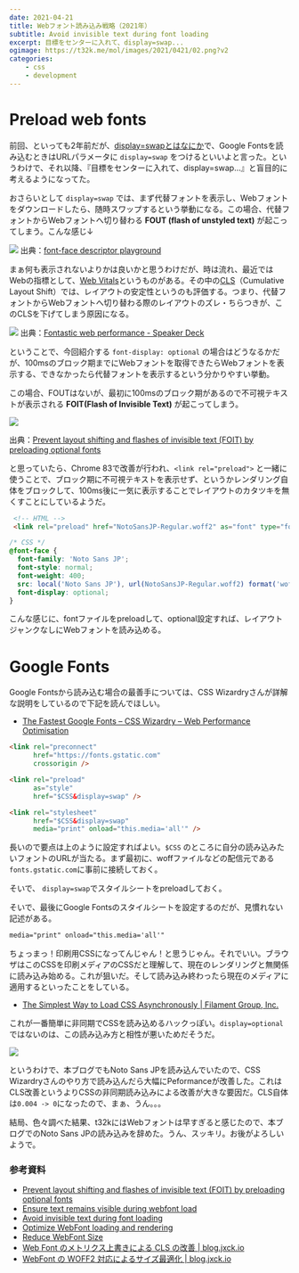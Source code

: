 ```yaml
---
date: 2021-04-21
title: Webフォント読み込み戦略（2021年）
subtitle: Avoid invisible text during font loading
excerpt: 目標をセンターに入れて、display=swap...
ogimage: https://t32k.me/mol/images/2021/0421/02.png?v2
categories: 
    - css
    - development
---
```


# Preload web fonts

前回、といっても2年前だが、[display=swapとはなにか](/mol/log/font-display-swap/)で、Google Fontsを読み込むときはURLパラメータに `display=swap` をつけるといいよと言った。というわけで、それ以降、『目標をセンターに入れて、display=swap...』と盲目的に考えるようになってた。

おさらいとして `display=swap` では、まず代替フォントを表示し、Webフォントをダウンロードしたら、随時スワップするという挙動になる。この場合、代替フォントからWebフォントへ切り替わる **FOUT (flash of unstyled text)** が起こってしまう。こんな感じ↓

![](/mol/images/2021/0421/00.png?v2)
出典：[font\-face descriptor playground](https://codepen.io/simonjhearne/pen/rNMGJyr)

まぁ何も表示されないよりかは良いかと思うわけだが、時は流れ、最近ではWebの指標として、[Web Vitals](https://web.dev/vitals/)というものがある。その中の[CLS](https://web.dev/cls/)（Cumulative Layout Shift）では、レイアウトの安定性というのも評価する。つまり、代替フォントからWebフォントへ切り替わる際のレイアウトのズレ・ちらつきが、このCLSを下げてしまう原因になる。

![](/mol/images/2021/0421/01.png?v2)
出典：[Fontastic web performance \- Speaker Deck](https://speakerdeck.com/notwaldorf/fontastic-web-performance?slide=74)

ということで、今回紹介する `font-display: optional` の場合はどうなるかだが、100msのブロック期までにWebフォントを取得できたらWebフォントを表示する、できなかったら代替フォントを表示するという分かりやすい挙動。

この場合、FOUTはないが、最初に100msのブロック期があるので不可視テキストが表示される **FOIT(Flash of Invisible Text)** が起こってしまう。

![](/mol/images/2021/0421/02.png?v2)

出典：[Prevent layout shifting and flashes of invisible text \(FOIT\) by preloading optional fonts](https://web.dev/preload-optional-fonts/)

と思っていたら、Chrome 83で改善が行われ、`<link rel="preload">` と一緒に使うことで、ブロック期に不可視テキストを表示せず、というかレンダリング自体をブロックして、100ms後に一気に表示することでレイアウトのカタツキを無くすことにしているようだ。


```html
 <!-- HTML -->
 <link rel="preload" href="NotoSansJP-Regular.woff2" as="font" type="font/woff2" crossorigin />
```


```css
/* CSS */
@font-face {
  font-family: 'Noto Sans JP';
  font-style: normal;
  font-weight: 400;
  src: local('Noto Sans JP'), url(NotoSansJP-Regular.woff2) format('woff2');
  font-display: optional;
}
```

こんな感じに、fontファイルをpreloadして、optional設定すれば、レイアウトジャンクなしにWebフォントを読み込める。

# Google Fonts

Google Fontsから読み込む場合の最善手については、CSS Wizardryさんが詳解な説明をしているので下記を読んでほしい。

- [The Fastest Google Fonts – CSS Wizardry – Web Performance Optimisation](https://csswizardry.com/2020/05/the-fastest-google-fonts/)

```HTML
<link rel="preconnect"
      href="https://fonts.gstatic.com"
      crossorigin />

<link rel="preload"
      as="style"
      href="$CSS&display=swap" />

<link rel="stylesheet"
      href="$CSS&display=swap"
      media="print" onload="this.media='all'" />
```

長いので要点は上のように設定すればよい。`$CSS` のところに自分の読み込みたいフォントのURLが当たる。まず最初に、woffファイルなどの配信元である`fonts.gstatic.com`に事前に接続しておく。

そいで、 `display=swap`でスタイルシートをpreloadしておく。

そいで、最後にGoogle Fontsのスタイルシートを設定するのだが、見慣れない記述がある。

```html
media="print" onload="this.media='all'"
```

ちょっまっ！印刷用CSSになってんじゃん！と思うじゃん。それでいい。ブラウザはこのCSSを印刷メディアのCSSだと理解して、現在のレンダリングと無関係に読み込み始める。これが狙いだ。そして読み込み終わったら現在のメディアに適用するといったことをしている。

- [The Simplest Way to Load CSS Asynchronously | Filament Group, Inc.](https://www.filamentgroup.com/lab/load-css-simpler/) 

これが一番簡単に非同期でCSSを読み込めるハックっぽい。`display=optional`ではないのは、この読み込み方と相性が悪いためだそうだ。

![](/mol/images/2021/0421/03.png)

というわけで、本ブログでもNoto Sans JPを読み込んでいたので、CSS Wizardryさんのやり方で読み込んだら大幅にPeformanceが改善した。これはCLS改善というよりCSSの非同期読み込みによる改善が大きな要因だ。CLS自体は`0.004 -> 0`になったので、まぁ、うん。。。

結局、色々調べた結果、t32kにはWebフォントは早すぎると感じたので、本ブログでのNoto Sans JPの読み込みを辞めた。うん、スッキリ。お後がよろしいようで。

### 参考資料

- [Prevent layout shifting and flashes of invisible text \(FOIT\) by preloading optional fonts](https://web.dev/preload-optional-fonts/)
- [Ensure text remains visible during webfont load](https://web.dev/font-display/)
- [Avoid invisible text during font loading](https://web.dev/avoid-invisible-text/)
- [Optimize WebFont loading and rendering](https://web.dev/optimize-webfont-loading/)
- [Reduce WebFont Size](https://web.dev/reduce-webfont-size/)
- [Web Font のメトリクス上書きによる CLS の改善 \| blog\.jxck\.io](https://blog.jxck.io/entries/2021-02-25/font-metrics-override.html)
- [WebFont の WOFF2 対応によるサイズ最適化 \| blog\.jxck\.io](https://blog.jxck.io/entries/2018-02-13/web-font-woff2.html)